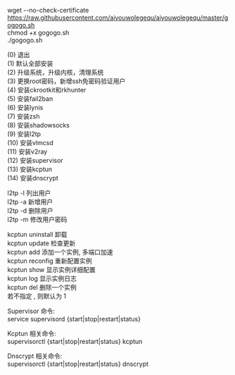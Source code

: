 wget --no-check-certificate https://raw.githubusercontent.com/aiyouwolegequ/aiyouwolegequ/master/gogogo.sh      
chmod +x gogogo.sh    
./gogogo.sh      

(0) 退出           
(1) 默认全部安装        
(2) 升级系统，升级内核，清理系统         
(3) 更换root密码，新增ssh免密码验证用户      
(4) 安装ckrootkit和rkhunter       
(5) 安装fail2ban      
(6) 安装lynis      
(7) 安装zsh      
(8) 安装shadowsocks      
(9) 安装l2tp       
(10) 安装vlmcsd      
(11) 安装v2ray       
(12) 安装supervisor       
(13) 安装kcptun      
(14) 安装dnscrypt         

l2tp -l 	列出用户       
l2tp -a 	新增用户       
l2tp -d 	删除用户       
l2tp -m 	修改用户密码       

kcptun uninstall      卸载      
kcptun update         检查更新       
kcptun add            添加一个实例, 多端口加速      
kcptun reconfig <id>  重新配置实例      
kcptun show <id>      显示实例详细配置            
kcptun log <id>       显示实例日志         
kcptun del <id>       删除一个实例      
若不指定 <id>, 则默认为 1        
  

Supervisor 命令:      
service supervisord {start|stop|restart|status}        

Kcptun 相关命令:      
supervisorctl {start|stop|restart|status} kcptun<id>      

Dnscrypt 相关命令:    
supervisorctl {start|stop|restart|status} dnscrypt       














